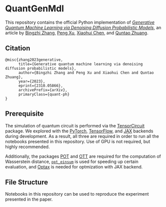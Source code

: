 # QuantGenMdl

This repository contains the official Python implementation of [*Generative Quantum Machine Learning via Denoising Diffusion Probabilistic Models*](https://arxiv.org/abs/2310.05866), an article by [Bingzhi Zhang](https://sites.google.com/view/bingzhi-zhang/home), [Peng Xu](https://francis-hsu.github.io/), [Xiaohui Chen](https://the-xiaohuichen.github.io/), and [Quntao Zhuang](https://sites.usc.edu/zhuang).

## Citation
```
@misc{zhang2023generative,
      title={Generative quantum machine learning via denoising diffusion probabilistic models}, 
      author={Bingzhi Zhang and Peng Xu and Xiaohui Chen and Quntao Zhuang},
      year={2023},
      eprint={2310.05866},
      archivePrefix={arXiv},
      primaryClass={quant-ph}
}
```

## Prerequisite
The simulation of quantum circuit is performed via the [TensorCircuit](https://tensorcircuit.readthedocs.io/en/latest/#) package. We explored with the [PyTorch](https://pytorch.org/), [TensorFlow](https://www.tensorflow.org/), and [JAX](https://jax.readthedocs.io/en/latest/notebooks/quickstart.html) backends during development. As a result, all three are required in order to run all the notebooks presented in this repository. Use of GPU is not required, but highly recommended.

Additionally, the packages [POT](https://pythonot.github.io/) and [OTT](https://ott-jax.readthedocs.io/en/latest/) are required for the computation of Wasserstein distance, [`opt_einsum`](https://optimized-einsum.readthedocs.io/en/stable/) is used for speeding up certain evaluation, and [Optax](https://github.com/google-deepmind/optax) is needed for optmization with JAX backend.

## File Structure
Notebooks in this repository can be used to reproduce the experiment presented in the paper.
